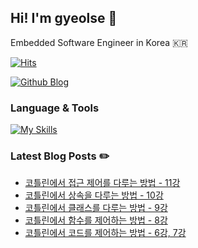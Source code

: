 ## Hi! I'm gyeolse 👋

Embedded Software Engineer in Korea 🇰🇷

[![Hits](https://hits.seeyoufarm.com/api/count/incr/badge.svg?url=https%3A%2F%2Fgithub.com%2Fgyeolse&count_bg=%233D51C8&title_bg=%23030303&icon=&icon_color=%23E7E7E7&title=%F0%9F%8C%8A+Today%27s+visits+%2F+Total+visits&edge_flat=false)](https://hits.seeyoufarm.com)


[![Github Blog](https://img.shields.io/badge/Github-181717?style=for-the-badge&logo=Github&logoColor=white)](https://gyeolse.github.io)

### Language & Tools

[![My Skills](https://skillicons.dev/icons?i=git,cpp,vim,qt,kotlin,vscode,androidstudio,notion)](https://skillicons.dev)



### Latest Blog Posts ✏️

- [코틀린에서 접근 제어를 다루는 방법 - 11강](https://wave-dev-log.tistory.com/23)
- [코틀린에서 상속을 다루는 방법 - 10강](https://wave-dev-log.tistory.com/22)
- [코틀린에서 클래스를 다루는 방법 - 9강](https://wave-dev-log.tistory.com/21)
- [코틀린에서 함수를 제어하는 방법 - 8강](https://wave-dev-log.tistory.com/20)
- [코틀린에서 코드를&nbsp;제어하는 방법 - 6강, 7강](https://wave-dev-log.tistory.com/19)

